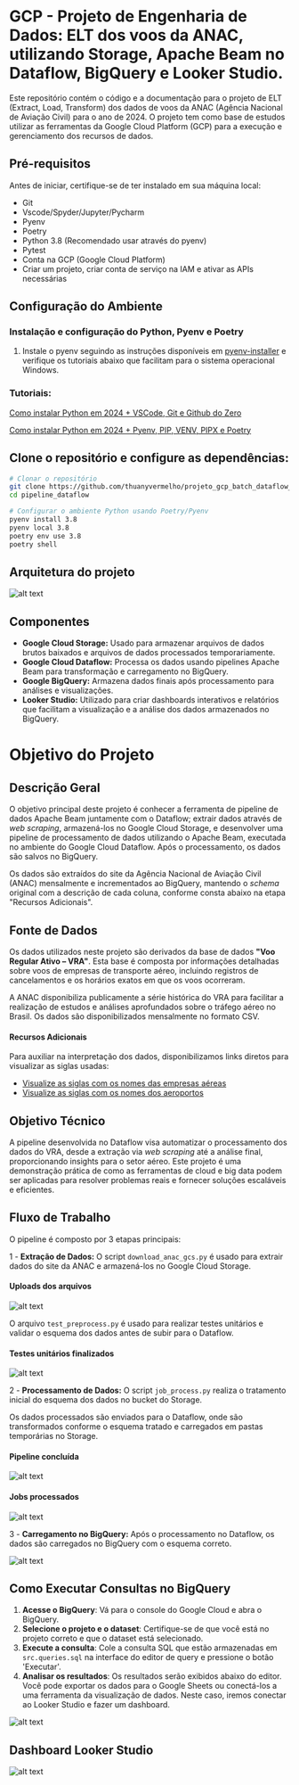 # GCP - Projeto de Engenharia de Dados: ELT dos voos da ANAC, utilizando Storage, Apache Beam no Dataflow, BigQuery e Looker Studio.

Este repositório contém o código e a documentação para o projeto de ELT (Extract, Load, Transform) dos dados de voos da ANAC (Agência Nacional de Aviação Civil) para o ano de 2024. O projeto tem como base de estudos utilizar as ferramentas da Google Cloud Platform (GCP) para a execução e gerenciamento dos recursos de dados.

## Pré-requisitos

Antes de iniciar, certifique-se de ter instalado em sua máquina local:
- Git
- Vscode/Spyder/Jupyter/Pycharm
- Pyenv
- Poetry
- Python 3.8 (Recomendado usar através do pyenv)
- Pytest 
- Conta na GCP (Google Cloud Platform)
- Criar um projeto, criar conta de serviço na IAM e ativar as APIs necessárias

## Configuração do Ambiente

### Instalação e configuração do Python, Pyenv e Poetry 

1. Instale o pyenv seguindo as instruções disponíveis em [pyenv-installer](https://github.com/pyenv/pyenv-installer) e verifique os tutoriais abaixo que facilitam para o sistema operacional Windows.
### Tutoriais:
[Como instalar Python em 2024 + VSCode, Git e Github do Zero](https://www.youtube.com/watch?v=-M4pMd2yQOM&t=342s) 

[Como instalar Python em 2024 + Pyenv, PIP, VENV, PIPX e Poetry](https://www.youtube.com/watch?v=9LYqtLuD7z4)

## Clone o repositório e configure as dependências:

```bash
# Clonar o repositório
git clone https://github.com/thuanyvermelho/projeto_gcp_batch_dataflow_bigquery.git
cd pipeline_dataflow

# Configurar o ambiente Python usando Poetry/Pyenv
pyenv install 3.8
pyenv local 3.8
poetry env use 3.8
poetry shell 
```

## Arquitetura do projeto
![alt text](Imagens/etl_dataflow.drawio.png)

## Componentes
- **Google Cloud Storage:** Usado para armazenar arquivos de dados brutos baixados e arquivos de dados processados temporariamente.<br>
- **Google Cloud Dataflow:** Processa os dados usando pipelines Apache Beam para transformação e carregamento no BigQuery.<br>
- **Google BigQuery:** Armazena dados finais após processamento para análises e visualizações.<br>
- **Looker Studio:** Utilizado para criar dashboards interativos e relatórios que facilitam a visualização e a análise dos dados armazenados no BigQuery.<br>

# Objetivo do Projeto

## Descrição Geral

O objetivo principal deste projeto é conhecer a ferramenta de pipeline de dados Apache Beam juntamente com o Dataflow; extrair dados através de *web scraping*, armazená-los no Google Cloud Storage, e desenvolver uma pipeline de processamento de dados utilizando o Apache Beam, executada no ambiente do Google Cloud Dataflow. Após o processamento, os dados são salvos no BigQuery. 

Os dados são extraídos do site da Agência Nacional de Aviação Civil (ANAC) mensalmente e incrementados ao BigQuery, mantendo o *schema* original com a descrição de cada coluna, conforme consta abaixo na etapa "Recursos Adicionais".
 

## Fonte de Dados

Os dados utilizados neste projeto são derivados da base de dados **"Voo Regular Ativo – VRA"**. Esta base é composta por informações detalhadas sobre voos de empresas de transporte aéreo, incluindo registros de cancelamentos e os horários exatos em que os voos ocorreram.

A ANAC disponibiliza publicamente a série histórica do VRA para facilitar a realização de estudos e análises aprofundados sobre o tráfego aéreo no Brasil. Os dados são disponibilizados mensalmente no formato CSV.

#### Recursos Adicionais

Para auxiliar na interpretação dos dados, disponibilizamos links diretos para visualizar as siglas usadas:

- [Visualize as siglas com os nomes das empresas aéreas](https://www.gov.br/anac/pt-br/assuntos/dados-e-estatisticas/vra/glossario_de_empresas_aereas.xls)
- [Visualize as siglas com os nomes dos aeroportos](https://www.gov.br/anac/pt-br/assuntos/dados-e-estatisticas/vra/glossario_de_aerodromo.xls)

## Objetivo Técnico

A pipeline desenvolvida no Dataflow visa automatizar o processamento dos dados do VRA, desde a extração via *web scraping* até a análise final, proporcionando insights para o setor aéreo. Este projeto é uma demonstração prática de como as ferramentas de cloud e big data podem ser aplicadas para resolver problemas reais e fornecer soluções escaláveis e eficientes.


## Fluxo de Trabalho

O pipeline é composto por 3 etapas principais:

1 - **Extração de Dados:** O script ```download_anac_gcs.py``` é usado para extrair dados do site da ANAC e armazená-los no Google Cloud Storage.<br>

#### Uploads dos arquivos
![alt text](Imagens/storage_arquivos.png)

O arquivo ```test_preprocess.py``` é usado para realizar testes unitários e validar o esquema dos dados antes de subir para o Dataflow.<br>

#### Testes unitários finalizados
![alt text](Imagens/testes.png)

2 - **Processamento de Dados:** O script ```job_process.py``` realiza o tratamento inicial do esquema dos dados no bucket do Storage.<br>

Os dados processados são enviados para o Dataflow, onde são transformados conforme o esquema tratado e carregados em pastas temporárias no Storage.<br>

#### Pipeline concluída
![alt text](Imagens/estrutura_pipeline.png)     

#### Jobs processados
![alt text](Imagens/jobs_processados.png)    

3 - **Carregamento no BigQuery:** Após o processamento no Dataflow, os dados são carregados no BigQuery com o esquema correto.

![alt text](Imagens/bigquery_esquema.png)

## Como Executar Consultas no BigQuery

1. **Acesse o BigQuery**: Vá para o console do Google Cloud e abra o BigQuery.
2. **Selecione o projeto e o dataset**: Certifique-se de que você está no projeto correto e que o dataset está selecionado.
3. **Execute a consulta**: Cole a consulta SQL que estão armazenadas em ```src.queries.sql``` na interface do editor de query e pressione o botão 'Executar'.
4. **Analisar os resultados**: Os resultados serão exibidos abaixo do editor. Você pode exportar os dados para o Google Sheets ou conectá-los a uma ferramenta da visualização de dados. Neste caso, iremos conectar ao Looker Studio e fazer um dashboard.

![alt text](Imagens/consultas_sql.png)

## Dashboard Looker Studio

![alt text](Imagens/dashboard_anac_2024.png)

